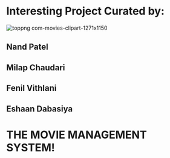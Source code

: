 # Interesting Project Curated by:



  ![toppng com-movies-clipart-1271x1150](https://user-images.githubusercontent.com/76681468/166065618-dfe1bad2-bc32-40c7-b053-2e74ea0f6505.png)
  ## Nand Patel
  ## Milap Chaudari
  ## Fenil Vithlani
  ## Eshaan Dabasiya
  
# THE MOVIE MANAGEMENT SYSTEM!

